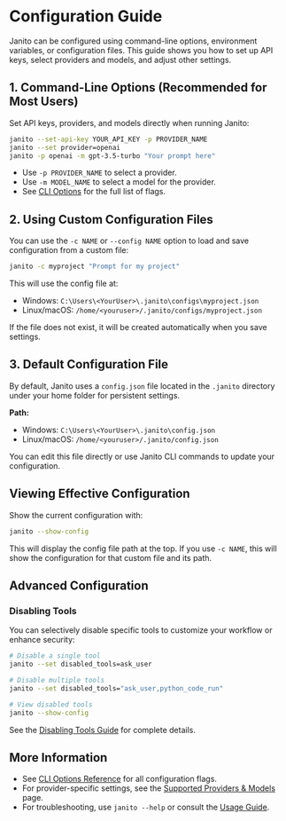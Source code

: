 # Configuration Guide

Janito can be configured using command-line options, environment variables, or configuration files. This guide shows you how to set up API keys, select providers and models, and adjust other settings.

## 1. Command-Line Options (Recommended for Most Users)

Set API keys, providers, and models directly when running Janito:

```bash
janito --set-api-key YOUR_API_KEY -p PROVIDER_NAME
janito --set provider=openai
janito -p openai -m gpt-3.5-turbo "Your prompt here"
```

- Use `-p PROVIDER_NAME` to select a provider.
- Use `-m MODEL_NAME` to select a model for the provider.
- See [CLI Options](../reference/cli-options.md) for the full list of flags.

## 2. Using Custom Configuration Files

You can use the `-c NAME` or `--config NAME` option to load and save configuration from a custom file:

```bash
janito -c myproject "Prompt for my project"
```

This will use the config file at:
- Windows: `C:\Users\<YourUser>\.janito\configs\myproject.json`
- Linux/macOS: `/home/<youruser>/.janito/configs/myproject.json`

If the file does not exist, it will be created automatically when you save settings.

## 3. Default Configuration File

By default, Janito uses a `config.json` file located in the `.janito` directory under your home folder for persistent settings.

**Path:**

- Windows: `C:\Users\<YourUser>\.janito\config.json`
- Linux/macOS: `/home/<youruser>/.janito/config.json`

You can edit this file directly or use Janito CLI commands to update your configuration.

## Viewing Effective Configuration

Show the current configuration with:
```bash
janito --show-config
```

This will display the config file path at the top. If you use `-c NAME`, this will show the configuration for that custom file and its path.

## Advanced Configuration

### Disabling Tools

You can selectively disable specific tools to customize your workflow or enhance security:

```bash
# Disable a single tool
janito --set disabled_tools=ask_user

# Disable multiple tools
janito --set disabled_tools="ask_user,python_code_run"

# View disabled tools
janito --show-config
```

See the [Disabling Tools Guide](disabled-tools.md) for complete details.

## More Information

- See [CLI Options Reference](../reference/cli-options.md) for all configuration flags.
- For provider-specific settings, see the [Supported Providers & Models](../supported-providers-models.md) page.
- For troubleshooting, use `janito --help` or consult the [Usage Guide](using.md).
